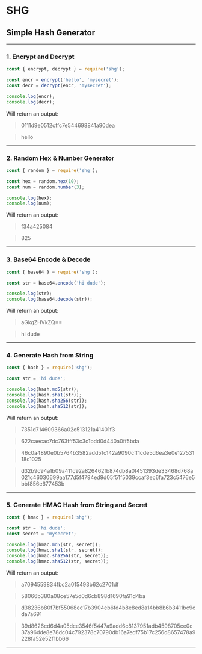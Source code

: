 # SHG
## Simple Hash Generator
---  
### 1. Encrypt and Decrypt
```javascript
const { encrypt, decrypt } = require('shg');

const encr = encrypt('hello', 'mysecret');
const decr = decrypt(encr, 'mysecret');

console.log(encr);
console.log(decr);
```  
Will return an output:  
> 0111d9e0512cffc7e544698841a90dea
   
> hello
---
### 2. Random Hex & Number Generator
```javascript
const { random } = require('shg');

const hex = random.hex(10);
const num = random.number(3);

console.log(hex);
console.log(num);
```  
Will return an output:
> f34a425084

> 825
---
### 3. Base64 Encode & Decode
```javascript
const { base64 } = require('shg');

const str = base64.encode('hi dude');

console.log(str);
console.log(base64.decode(str));
```  
Will return an output:
> aGkgZHVkZQ==

> hi dude
---
### 4. Generate Hash from String
```javascript
const { hash } = require('shg');

const str = 'hi dude';

console.log(hash.md5(str));
console.log(hash.sha1(str));
console.log(hash.sha256(str));
console.log(hash.sha512(str));
```  
Will return an output:
> 7351d714609366a02c513121a41401f3

> 622caecac7dc763fff53c3c1bdd0d440a0ff5bda

> 46c0a4890e0b5764b3582add51c142a9090cff1cde5d6ea3e0e12753118c1025

> d32b9c94a1b09a411c92a826462fb874db8a0f451393de33468d768a021c46030699aa177d5f4794ed9d05f51f5039ccaf3ec6fa723c5476e5bbf856e677453b
---
### 5. Generate HMAC Hash from String and Secret
```javascript
const { hmac } = require('shg');

const str = 'hi dude';
const secret = 'mysecret';

console.log(hmac.md5(str, secret));
console.log(hmac.sha1(str, secret));
console.log(hmac.sha256(str, secret));
console.log(hmac.sha512(str, secret));
```  
Will return an output:
> a7094559834fbc2a015493b62c2701df

> 58066b380a08ce57e5d0d6cb898d1690fa91d4ba

> d38236b80f7bf55068ec17b3904eb6fd4b8e8ed8a14bb8b6b3411bc9cda7a691

> 39d8626cd6d4a05dce3546f5447a9add6c8137951adb4598705ce0c37a96dde8e78dc04c792378c70790db16a7edf75b17c256d8657478a9228fa52e52f1bb66
---